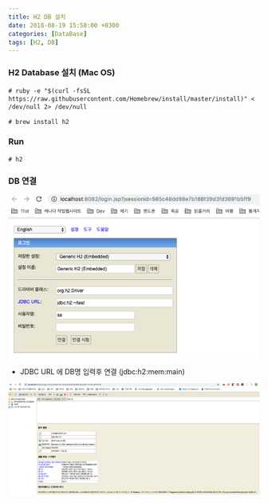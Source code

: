 ```yaml
---
title: H2 DB 설치
date: 2018-08-19 15:58:00 +0300
categories: [DataBase]
tags: [H2, DB]
---
```


### H2 Database 설치 (Mac OS)
```shell
# ruby -e "$(curl -fsSL https://raw.githubusercontent.com/Homebrew/install/master/install)" < /dev/null 2> /dev/null
```
```shell
# brew install h2
```

### Run
```shell
# h2
```

### DB 연결
![](/assets/images/h2db_setting.png)
- JDBC URL 에 DB명 입력후 연결 (jdbc:h2:mem:main)

![](/assets/images/h2db_main.png)